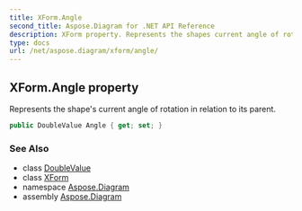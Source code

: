 ```yaml
---
title: XForm.Angle
second_title: Aspose.Diagram for .NET API Reference
description: XForm property. Represents the shapes current angle of rotation in relation to its parent
type: docs
url: /net/aspose.diagram/xform/angle/
---
```

## XForm.Angle property

Represents the shape's current angle of rotation in relation to its parent.

```csharp
public DoubleValue Angle { get; set; }
```

### See Also

* class [DoubleValue](../../doublevalue/)
* class [XForm](../)
* namespace [Aspose.Diagram](../../xform/)
* assembly [Aspose.Diagram](../../../)


